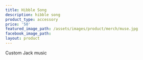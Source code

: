 ```yaml
---
title: Hibble Song
description: hibble song
product_type: accessory
price: '50'
featured_image_path: /assets/images/product/merch/muse.jpg
facebook_image_path:
layout: product
---
```


Custom Jack music